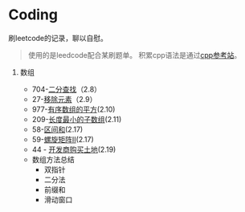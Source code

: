 # Coding
刷leetcode的记录，聊以自慰。
>使用的是leedcode配合某刷题单。
>积累cpp语法是通过[cpp参考站](https://legacy.cplusplus.com/reference/)。
1. 数组
	
	- 704-[二分查找](./数组/704-二分查找.md)（2.8）
	- 27-[移除元素](./数组/27-移除元素.md)（2.9）
	- 977-[有序数组的平方](./数组/977-有序数组的平方.md)(2.10)
	- 209-[长度最小的子数组](./数组/209-长度最小的子数组.md)(2.11)
	- 58-[区间和](./数组/58-区间和.md)(2.17)
	- 59-[螺旋矩阵II](./数组/59-螺旋矩阵II.md)(2.17)
	- 44 - [开发商购买土地](./数组/44-开发商购买土地.md)(2.19)
	- 数组方法总结
	  - 双指针
	  - 二分法
	  - 前缀和
	  - 滑动窗口

